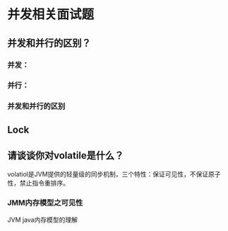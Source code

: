 # 并发相关面试题

## 并发和并行的区别？

### 并发：

### 并行：

### 并发和并行的区别

## Lock



## 请谈谈你对volatile是什么？

​	volatiol是JVM提供的轻量级的同步机制，三个特性：保证可见性，不保证原子性，禁止指令重排序。

### JMM内存模型之可见性

JVM java内存模型的理解







